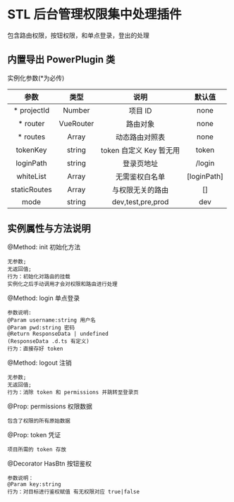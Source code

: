 # STL 后台管理权限集中处理插件

包含路由权限，按钮权限，和单点登录，登出的处理

## 内置导出 PowerPlugin 类

实例化参数(\*为必传)

| 参数 | 类型 | 说明 | 默认值 |
|:--:|:--:|:--:|:--:|
|\* projectId|Number|项目 ID|none|
|\* router|VueRouter|路由对象|none|
|\* routes|Array<RouterConfig>|动态路由对照表|none|
|  tokenKey|string|token 自定义 Key 暂无用| token|
| loginPath|string|登录页地址|/login|
|  whiteList|Array<string>|无需鉴权白名单|[loginPath]|
|  staticRoutes|Array<RouterConfig>|与权限无关的路由|[]|
| mode|string|dev,test,pre,prod|dev|

## 实例属性与方法说明

@Method: init 初始化方法

```
无参数;
无返回值;
行为：初始化对路由的挂载
实例化之后手动调用才会对权限和路由进行处理
```

@Method: login 单点登录

```
参数说明:
@Param username:string 用户名
@Param pwd:string 密码
@Return ResponseData | undefined
(ResponseData .d.ts 有定义)
行为：直接存好 token
```

@Method: logout 注销

```
无参数;
无返回值;
行为：消除 token 和 permissions 并跳转至登录页
```

@Prop: permissions 权限数据

```
包含了权限的所有原始数据
```

@Prop: token 凭证

```
项目所需的 token 存放
```

@Decorator HasBtn 按钮鉴权
```
参数说明：
@Param key:string
行为：对目标进行鉴权赋值 有无权限对应 true|false
```
